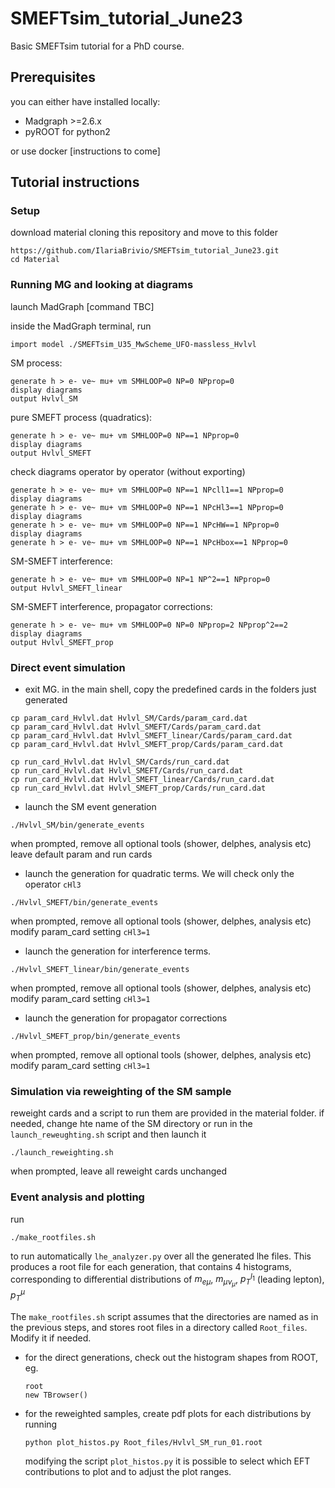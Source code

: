 # SMEFTsim_tutorial_June23
Basic SMEFTsim tutorial for a PhD course.

## Prerequisites
you can either have installed locally:
* Madgraph >=2.6.x
* pyROOT for python2

or use docker
[instructions to come]

## Tutorial instructions

### Setup
download material cloning this repository and move to this folder
```
https://github.com/IlariaBrivio/SMEFTsim_tutorial_June23.git
cd Material
```

### Running MG and looking at diagrams
launch MadGraph 
[command TBC]

inside the MadGraph terminal, run
```
import model ./SMEFTsim_U35_MwScheme_UFO-massless_Hvlvl
```

SM process:
```
generate h > e- ve~ mu+ vm SMHLOOP=0 NP=0 NPprop=0
display diagrams
output Hvlvl_SM
```

pure SMEFT process (quadratics):
```
generate h > e- ve~ mu+ vm SMHLOOP=0 NP==1 NPprop=0
display diagrams
output Hvlvl_SMEFT
```

check diagrams operator by operator (without exporting)
```
generate h > e- ve~ mu+ vm SMHLOOP=0 NP==1 NPcll1==1 NPprop=0
display diagrams
generate h > e- ve~ mu+ vm SMHLOOP=0 NP==1 NPcHl3==1 NPprop=0
display diagrams
generate h > e- ve~ mu+ vm SMHLOOP=0 NP==1 NPcHW==1 NPprop=0
display diagrams
generate h > e- ve~ mu+ vm SMHLOOP=0 NP==1 NPcHbox==1 NPprop=0
```

SM-SMEFT interference:
```
generate h > e- ve~ mu+ vm SMHLOOP=0 NP=1 NP^2==1 NPprop=0
output Hvlvl_SMEFT_linear
```

SM-SMEFT interference, propagator corrections:
```
generate h > e- ve~ mu+ vm SMHLOOP=0 NP=0 NPprop=2 NPprop^2==2
display diagrams
output Hvlvl_SMEFT_prop
```


### Direct event simulation
* exit MG. in the main shell, copy the predefined cards in the folders just generated
```
cp param_card_Hvlvl.dat Hvlvl_SM/Cards/param_card.dat
cp param_card_Hvlvl.dat Hvlvl_SMEFT/Cards/param_card.dat
cp param_card_Hvlvl.dat Hvlvl_SMEFT_linear/Cards/param_card.dat
cp param_card_Hvlvl.dat Hvlvl_SMEFT_prop/Cards/param_card.dat

cp run_card_Hvlvl.dat Hvlvl_SM/Cards/run_card.dat
cp run_card_Hvlvl.dat Hvlvl_SMEFT/Cards/run_card.dat
cp run_card_Hvlvl.dat Hvlvl_SMEFT_linear/Cards/run_card.dat
cp run_card_Hvlvl.dat Hvlvl_SMEFT_prop/Cards/run_card.dat
```

* launch the SM event generation
```
./Hvlvl_SM/bin/generate_events
```
when prompted, remove all optional tools (shower, delphes, analysis etc) 
leave default param and run cards

* launch the generation for quadratic terms. We will check only the operator `cHl3`
```
./Hvlvl_SMEFT/bin/generate_events
```
when prompted, remove all optional tools (shower, delphes, analysis etc) 
modify param_card setting  `cHl3=1`

* launch the generation for interference terms.
```
./Hvlvl_SMEFT_linear/bin/generate_events
```
when prompted, remove all optional tools (shower, delphes, analysis etc) 
modify param_card setting  `cHl3=1`

* launch the generation for propagator corrections
```
./Hvlvl_SMEFT_prop/bin/generate_events
```
when prompted, remove all optional tools (shower, delphes, analysis etc) 
modify param_card setting  `cHl3=1`


### Simulation via reweighting of the SM sample
reweight cards and a script to run them are provided in the material folder. if needed, change hte name of the SM directory or run in the `launch_reweughting.sh` script and then launch it
```
./launch_reweighting.sh
```
when prompted, leave all reweight cards unchanged

### Event analysis and plotting
run
```
./make_rootfiles.sh
```
to run automatically `lhe_analyzer.py` over all the generated lhe files. This produces a root file for each generation, that contains 4 histograms, corresponding to differential distributions of
$m_{e\mu}$, $m_{\mu\nu_\mu}$, $p_T^{l_1}$ (leading lepton), $p_T^\mu$

The `make_rootfiles.sh` script assumes that the directories are named as in the previous steps, and stores root files in a directory called `Root_files`. Modify it if needed.

* for the direct generations, check out the histogram shapes from ROOT, eg.
  ```
  root
  new TBrowser()
  ```
* for the reweighted samples, create pdf plots for each distributions by running
  ```
  python plot_histos.py Root_files/Hvlvl_SM_run_01.root
  ```
  modifying the script `plot_histos.py` it is possible to select which EFT contributions to plot and to adjust the plot ranges.
